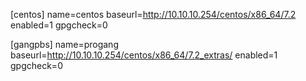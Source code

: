 [centos]
name=centos
baseurl=http://10.10.10.254/centos/x86_64/7.2
enabled=1
gpgcheck=0

[gangpbs]
name=progang
baseurl=http://10.10.10.254/centos/x86_64/7.2_extras/
enabled=1
gpgcheck=0


